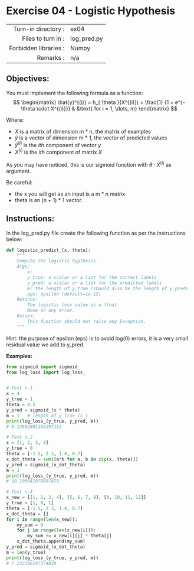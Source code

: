 # Exercise 04 - Logistic Hypothesis

|                         |                         |
| -----------------------:| ----------------------- |
|   Turn-in directory :   |  ex04                   |
|   Files to turn in :    |  log_pred.py            |
|   Forbidden libraries : |  Numpy                  |
|   Remarks :             |  n/a                    |

## Objectives:
You must implement the following formula as a function:  
$$
\begin{matrix}
\hat{y}^{(i)} = h_{ \theta }(X^{(i)}) = \frac{1} {1 + e^{-\theta \cdot X^{(i)}}} & &\text{ for i = 1, \dots, m}    
\end{matrix}
$$

Where:
- $X$ is a matrix of dimension m * n, the matrix of examples
- $\hat{y}$ is a vector of dimension m * 1, the vector of predicted values
- $\hat{y}^{(i)}$ is the *ith* component of vector $y$
- $X^{(i)}$ is the *ith* component of matrix $X$ 

As you may have noticed, this is our sigmoid function with $\theta \cdot X^{(i)}$ as argument.

Be careful: 
- the x you will get as an input is a m * n matrix
- theta is an (n + 1) * 1 vector. 

## Instructions:
In the log_pred.py file create the following function as per the instructions below: 
```python
def logistic_predict_(x, theta):
    """
    Compute the logistic hypthesis.
    Args:
        x: 
        y_true: a scalar or a list for the correct labels
        y_pred: a scalar or a list for the predicted labels
        m: the length of y_true (should also be the length of y_pred)
        eps: epsilon (default=1e-15)
    Returns:
        The logistic loss value as a float.
        None on any error.
    Raises:
        This function should not raise any Exception.
    """
```

Hint: the purpose of epsilon (eps) is to avoid log(0) errors, it is a very small residual value we add to y_pred.

**Examples:**
```python
from sigmoid import sigmoid_
from log_loss import log_loss_


# Test n.1
x = 4
y_true = 1
theta = 0.5
y_pred = sigmoid_(x * theta)
m = 1   # length of y_true is 1
print(log_loss_(y_true, y_pred, m))
# 0.12692801104297152

# Test n.2
x = [1, 2, 3, 4]
y_true = 0
theta = [-1.5, 2.3, 1.4, 0.7]
x_dot_theta = sum([a*b for a, b in zip(x, theta)])
y_pred = sigmoid_(x_dot_theta)
m = 1
print(log_loss_(y_true, y_pred, m))
# 10.100041078687479

# Test n.3
x_new = [[1, 2, 3, 4], [5, 6, 7, 8], [9, 10, 11, 12]]
y_true = [1, 0, 1]
theta = [-1.5, 2.3, 1.4, 0.7]
x_dot_theta = []
for i in range(len(x_new)):
    my_sum = 0
    for j in range(len(x_new[i])):
        my_sum += x_new[i][j] * theta[j]
    x_dot_theta.append(my_sum)
y_pred = sigmoid_(x_dot_theta)
m = len(y_true)
print(log_loss_(y_true, y_pred, m))
# 7.233346147374828
```
